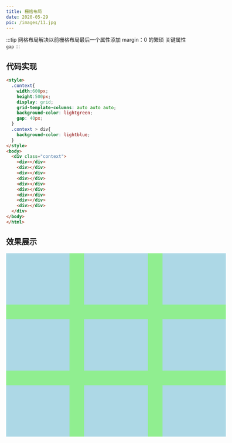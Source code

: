 ```yaml
---
title: 栅格布局
date: 2020-05-29
pic: /images/11.jpg
---
```


:::tip
网格布局解决以前栅格布局最后一个属性添加 margin：0 的繁琐 关键属性 `gap`
:::

<!-- more -->

## 代码实现

```html
<style>
  .context{
    width:600px;
    height:500px;
    display: grid;
    grid-template-columns: auto auto auto;
    background-color: lightgreen;
    gap: 40px;
  }
  .context > div{
    background-color: lightblue;
  }
</style>
<body>
  <div class="context">
    <div></div>
    <div></div>
    <div></div>
    <div></div>
    <div></div>
    <div></div>
    <div></div>
    <div></div>
    <div></div>
  </div>
</body>
</html>
```

## 效果展示

<body>
  <div class="context-grid">
    <div></div>
    <div></div>
    <div></div>
    <div></div>
    <div></div>
    <div></div>
    <div></div>
    <div></div>
    <div></div>
  </div>
</body>

<style  scoped>
  .context-grid {
    width:600px;
    height:500px;
    display: grid;
    grid-template-columns: auto auto auto;
    background-color: lightgreen;
    gap: 40px;
  }
  .context-grid div {
    background-color: lightblue;
  }

</style>

